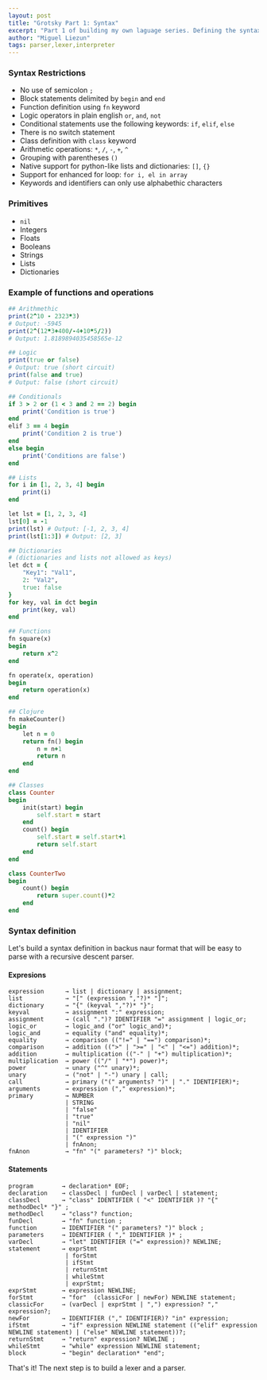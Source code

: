 ```yaml
---
layout: post
title: "Grotsky Part 1: Syntax"
excerpt: "Part 1 of building my own laguage series. Defining the syntax of grotsky toy language."
author: "Miguel Liezun"
tags: parser,lexer,interpreter
---
```


### Syntax Restrictions

- No use of semicolon `;`
- Block statements delimited by `begin` and `end`
- Function definition using `fn` keyword
- Logic operators in plain english `or`, `and`, `not`
- Conditional statements use the following keywords: `if`, `elif`, `else`
- There is no switch statement
- Class definition with `class` keyword
- Arithmetic operations: `*`, `/`, `-`, `+`, `^`
- Grouping with parentheses `()`
- Native support for python-like lists and dictionaries: `[]`, `{}`
- Support for enhanced for loop: `for i, el in array`
- Keywords and identifiers can only use alphabethic characters

### Primitives

- `nil`
- Integers
- Floats
- Booleans
- Strings
- Lists
- Dictionaries

### Example of functions and operations

```ruby
## Arithmethic
print(2^10 - 2323*3)
# Output: -5945
print(2^(12*3+400/-4+10*5/2))
# Output: 1.8189894035458565e-12

## Logic
print(true or false)
# Output: true (short circuit)
print(false and true)
# Output: false (short circuit)

## Conditionals
if 3 > 2 or (1 < 3 and 2 == 2) begin
    print('Condition is true')
end
elif 3 == 4 begin
    print('Condition 2 is true')
end
else begin
    print('Conditions are false')
end

## Lists
for i in [1, 2, 3, 4] begin
    print(i)
end

let lst = [1, 2, 3, 4]
lst[0] = -1
print(lst) # Output: [-1, 2, 3, 4]
print(lst[1:3]) # Output: [2, 3]

## Dictionaries
# (dictionaries and lists not allowed as keys)
let dct = {
    "Key1": "Val1",
    2: "Val2",
    true: false
}
for key, val in dct begin
    print(key, val)
end

## Functions
fn square(x)
begin
    return x^2
end

fn operate(x, operation)
begin
    return operation(x)
end

## Clojure
fn makeCounter()
begin
    let n = 0
    return fn() begin
        n = n+1
        return n
    end
end

## Classes
class Counter
begin
    init(start) begin
        self.start = start
    end
    count() begin
        self.start = self.start+1
        return self.start
    end
end

class CounterTwo
begin
    count() begin
        return super.count()*2
    end
end
```

### Syntax definition

Let's build a syntax definition in backus naur format that will be easy to parse with a recursive descent parser.

#### Expresions

```
expression      → list | dictionary | assignment;
list            → "[" (expression ","?)* "]";
dictionary      → "{" (keyval ","?)* "}";
keyval          → assignment ":" expression;
assignment      → (call ".")? IDENTIFIER "=" assignment | logic_or;
logic_or        → logic_and ("or" logic_and)*;
logic_and       → equality ("and" equality)*;
equality        → comparison (("!=" | "==") comparison)*;
comparison      → addition ((">" | ">=" | "<" | "<=") addition)*;
addition        → multiplication (("-" | "+") multiplication)*;
multiplication  → power (("/" | "*") power)*;
power           → unary ("^" unary)*;
unary           → ("not" | "-") unary | call;
call            → primary ("(" arguments? ")" | "." IDENTIFIER)*;
arguments       → expression ("," expression)*;
primary         → NUMBER
                | STRING
                | "false"
                | "true"
                | "nil"
                | IDENTIFIER
                | "(" expression ")"
                | fnAnon;
fnAnon          → "fn" "(" parameters? ")" block;
```

#### Statements

```
program        → declaration* EOF;
declaration    → classDecl | funDecl | varDecl | statement;
classDecl      → "class" IDENTIFIER ( "<" IDENTIFIER )? "{" methodDecl* "}" ;
methodDecl     → "class"? function;
funDecl        → "fn" function ;
function       → IDENTIFIER "(" parameters? ")" block ;
parameters     → IDENTIFIER ( "," IDENTIFIER )* ;
varDecl        → "let" IDENTIFIER ("=" expression)? NEWLINE;
statement      → exprStmt
                | forStmt
                | ifStmt
                | returnStmt
                | whileStmt
                | exprStmt;
exprStmt       → expression NEWLINE;
forStmt        → "for"  (classicFor | newFor) NEWLINE statement;
classicFor     → (varDecl | exprStmt | ",") expression? "," expression?;
newFor         → IDENTIFIER ("," IDENTIFIER)? "in" expression;
ifStmt         → "if" expression NEWLINE statement (("elif" expression NEWLINE statement) | ("else" NEWLINE statement))?;
returnStmt     → "return" expression? NEWLINE ;
whileStmt      → "while" expression NEWLINE statement;
block          → "begin" declaration* "end";
```

That's it! The next step is to build a lexer and a parser.
